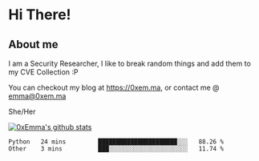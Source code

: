 # Hi There!

## About me
I am a Security Researcher, I like to break random things and add them to my CVE Collection :P 

You can checkout my blog at https://0xem.ma, or contact me @ [emma@0xem.ma](mailto:emma@0xem.ma)

She/Her

[![0xEmma's github stats](https://github-readme-stats.vercel.app/api?username=0xEmma&count_private=true&show_icons=true&theme=dark)](https://github.com/0xEmma)
<!--START_SECTION:waka-->

```text
Python   24 mins         ██████████████████████░░░   88.26 %
Other    3 mins          ███░░░░░░░░░░░░░░░░░░░░░░   11.74 %
```

<!--END_SECTION:waka-->
